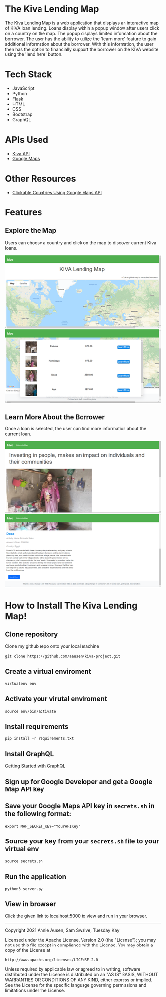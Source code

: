 # The Kiva Lending Map

The Kiva Lending Map is a web application that displays an interactive map of KIVA loan lending.  Loans display within a popup window after users click on a  country on the map. The popup displays limited information about the borrower. The user has the ability to utilize the 'learn more' feature to gain additional information about the borrower. With this information, the user then has the option to financially support the borrower on the KIVA website using the 'lend here' button.

# Tech Stack

- JavaScript
- Python
- Flask 
- HTML 
- CSS
- Bootstrap
- GraphQL

# APIs Used
- [Kiva API](https://www.kiva.org/build)
- [Google Maps](https://developers.google.com/maps) 



# Other Resources

- [Clickable Countries Using Google Maps API](https://github.com/arturssmirnovs/Clickable-countries-using-Google-Maps-API)

# Features

## Explore the Map
Users can choose a country and click on the map to discover current Kiva loans. 

<img src="static/img/map-1.PNG" alt="Map 1">
<img src="static/img/map-2.PNG" alt="Map 2">


## Learn More About the Borrower 
Once a loan is selected, the user can find more information about the current loan. 

<img src="static/img/map-3.PNG" alt="Map 3">
<img src="static/img/map-4.PNG" alt="Map 4">



# How to Install The Kiva Lending Map!



## Clone repository
Clone my github repo onto your local machine

``git clone https://github.com/aausen/kiva-project.git``



## Create a virtual enviroment
`` virtualenv env ``



## Activate your virutal enviroment
`` source env/bin/activate ``



## Install requirements
`` pip install -r requirements.txt ``



## Install GraphQL
[Getting Started with GraphQL](https://graphql.org/graphql-js/)



## Sign up for Google Developer and get a Google Map API key



## Save your Google Maps API key in ``secrets.sh`` in the following format:
`` export MAP_SECRET_KEY="YourAPIKey" ``



## Source your key from your ``secrets.sh`` file to your virtual env

`` source secrets.sh ``



## Run the application

`` python3 server.py ``



## View in browser

Click the given link to localhost:5000 to view and run in your browser.


_______________________________________________________________________

Copyright 2021 Annie Ausen, Sam Swalve, Tuesday Kay

Licensed under the Apache License, Version 2.0 (the "License");
you may not use this file except in compliance with the License.
You may obtain a copy of the License at

    http://www.apache.org/licenses/LICENSE-2.0

Unless required by applicable law or agreed to in writing, software
distributed under the License is distributed on an "AS IS" BASIS,
WITHOUT WARRANTIES OR CONDITIONS OF ANY KIND, either express or implied.
See the License for the specific language governing permissions and
limitations under the License.